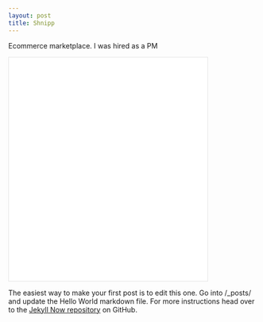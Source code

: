 ```yaml
---
layout: post
title: Shnipp
---
```


Ecommerce marketplace. I was hired as a PM

<iframe style="border: 1px solid rgba(0, 0, 0, 0.1);" width="400" height="450" src="{{site.haveit}}" allowfullscreen></iframe>

The easiest way to make your first post is to edit this one. Go into /_posts/ and update the Hello World markdown file. For more instructions head over to the [Jekyll Now repository](https://github.com/barryclark/jekyll-now) on GitHub.